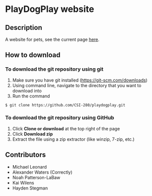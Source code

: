 # PlayDogPlay website

## Description

A website for pets,
see the current page [here](https://csi-280.github.io/playdogplay/).

## How to download
### To download the git repository using git

1. Make sure you have git installed (https://git-scm.com/downloads)
2. Using command line, navigate to the directory that you want to download into
3. Run the command
```bash
$ git clone https://github.com/CSI-280/playdogplay.git
```

### To download the git repository using GitHub

1. Click **Clone or download** at the top right of the page
2. Click **Download zip**
3. Extract the file using a zip extractor (like winzip, 7-zip, etc.)

## Contributors
* Michael Leonard
* Alexander Waters (Correctly)
* Noah Patterson-LaBaw
* Kai Wilens
* Hayden Stegman
